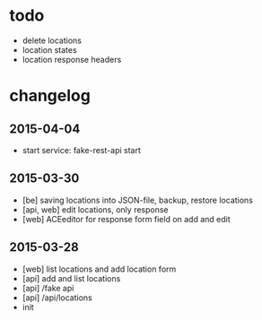 # todo

- delete locations
- location states
- location response headers

# changelog

## 2015-04-04
- start service: fake-rest-api start

## 2015-03-30
- [be] saving locations into JSON-file, backup, restore locations
- [api, web]  edit locations, only response
- [web] ACEeditor for response form field on add and edit

## 2015-03-28
- [web] list locations and add location form
- [api] add and list locations 
- [api] /fake api
- [api] /api/locations
- init 